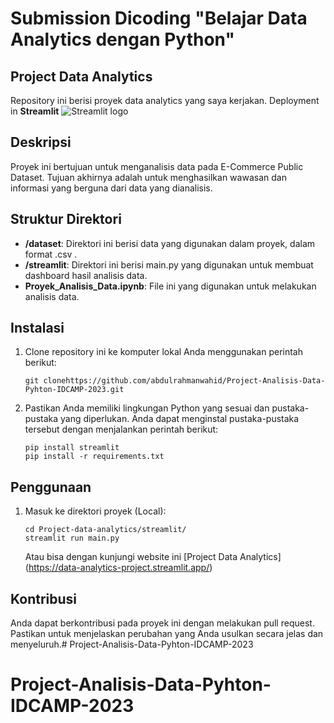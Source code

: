 # Submission Dicoding "Belajar Data Analytics dengan Python"

## Project Data Analytics

Repository ini berisi proyek data analytics yang saya kerjakan. Deployment in **Streamlit** <img src="https://user-images.githubusercontent.com/7164864/217935870-c0bc60a3-6fc0-4047-b011-7b4c59488c91.png" alt="Streamlit logo"></img>

## Deskripsi

Proyek ini bertujuan untuk menganalisis data pada E-Commerce Public Dataset. Tujuan akhirnya adalah untuk menghasilkan wawasan dan informasi yang berguna dari data yang dianalisis.

## Struktur Direktori

- **/dataset**: Direktori ini berisi data yang digunakan dalam proyek, dalam format .csv .
- **/streamlit**: Direktori ini berisi main.py yang digunakan untuk membuat dashboard hasil analisis data.
- **Proyek_Analisis_Data.ipynb**: File ini yang digunakan untuk melakukan analisis data.

## Instalasi

1. Clone repository ini ke komputer lokal Anda menggunakan perintah berikut:

   ```shell
   git clonehttps://github.com/abdulrahmanwahid/Project-Analisis-Data-Pyhton-IDCAMP-2023.git
   ```

2. Pastikan Anda memiliki lingkungan Python yang sesuai dan pustaka-pustaka yang diperlukan. Anda dapat menginstal pustaka-pustaka tersebut dengan menjalankan perintah berikut:

    ```shell
    pip install streamlit
    pip install -r requirements.txt
    ```

## Penggunaan
1. Masuk ke direktori proyek (Local):

    ```shell
    cd Project-data-analytics/streamlit/
    streamlit run main.py
    ```
    Atau bisa dengan kunjungi website ini [Project Data Analytics]
    (https://data-analytics-project.streamlit.app/)

## Kontribusi
Anda dapat berkontribusi pada proyek ini dengan melakukan pull request. Pastikan untuk menjelaskan perubahan yang Anda usulkan secara jelas dan menyeluruh.# Project-Analisis-Data-Pyhton-IDCAMP-2023
# Project-Analisis-Data-Pyhton-IDCAMP-2023
